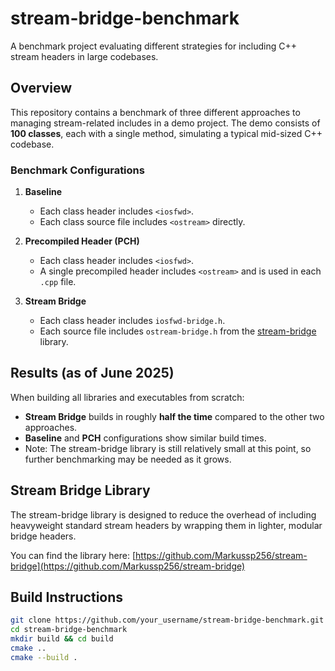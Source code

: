 # stream-bridge-benchmark

A benchmark project evaluating different strategies for including C++ stream headers in large codebases.

## Overview

This repository contains a benchmark of three different approaches to managing stream-related includes in a demo project. The demo consists of **100 classes**, each with a single method, simulating a typical mid-sized C++ codebase.

### Benchmark Configurations

1. **Baseline**
   - Each class header includes `<iosfwd>`.
   - Each class source file includes `<ostream>` directly.

2. **Precompiled Header (PCH)**
   - Each class header includes `<iosfwd>`.
   - A single precompiled header includes `<ostream>` and is used in each `.cpp` file.

3. **Stream Bridge**
   - Each class header includes `iosfwd-bridge.h`.
   - Each source file includes `ostream-bridge.h` from the [stream-bridge](https://github.com/Markussp256/stream-bridge) library.

## Results (as of June 2025)

When building all libraries and executables from scratch:

- **Stream Bridge** builds in roughly **half the time** compared to the other two approaches.
- **Baseline** and **PCH** configurations show similar build times.
- Note: The stream-bridge library is still relatively small at this point, so further benchmarking may be needed as it grows.

## Stream Bridge Library

The stream-bridge library is designed to reduce the overhead of including heavyweight standard stream headers by wrapping them in lighter, modular bridge headers.

You can find the library here:
[https://github.com/Markussp256/stream-bridge](https://github.com/Markussp256/stream-bridge)

## Build Instructions

```bash
git clone https://github.com/your_username/stream-bridge-benchmark.git
cd stream-bridge-benchmark
mkdir build && cd build
cmake ..
cmake --build .
